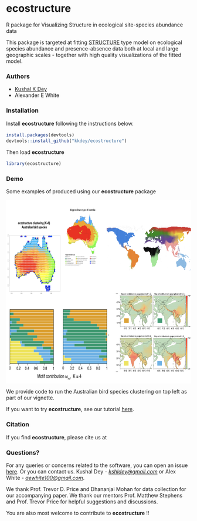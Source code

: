 # ecostructure
R package for Visualizing Structure in ecological site-species abundance data

This package is targeted at fitting [STRUCTURE](http://www.genetics.org/content/155/2/945)
type model on ecological species abundance and presence-absence data both at local
and large geographic scales - together with high quality visualizations of the fitted
model.

### Authors 

- [Kushal K Dey](https://kkdey.github.io) 
- Alexander E White

### Installation

Install **ecostructure** following the instructions below.



```R
install.packages(devtools)
devtools::install_github("kkdey/ecostructure")
```
Then load **ecostructure**

```R
library(ecostructure)
```

### Demo

Some examples of produced using our **ecostructure** package

<img src="bin/ecostructure.2.001.png" alt="misc" height="500" width="700" align = "middle">

We provide code to run the Australian bird species clustering on top left as part
of our vignette.

If you want to try **ecostructure**, see our tutorial [here](https://github.com/kkdey/ecostructure/blob/master/vignettes/ecostructure.Rmd).


### Citation

If you find **ecostructure**, please cite us at

### Questions?

For any queries or concerns related to the software, you can open an issue [here](https://github.com/kkdey/ecostructure/issues). Or you can contact 
us. Kushal Dey - *kshldey@gmail.com* or Alex White -
*aewhite100@gmail.com*.

We thank Prof. Trevor D. Price and Dhananjai Mohan for data collection for our
accompanying paper. We thank our mentors Prof. Matthew Stephens and 
Prof. Trevor Price for helpful suggestions and discussions. 

You are also most welcome to contribute to **ecostructure** !!









